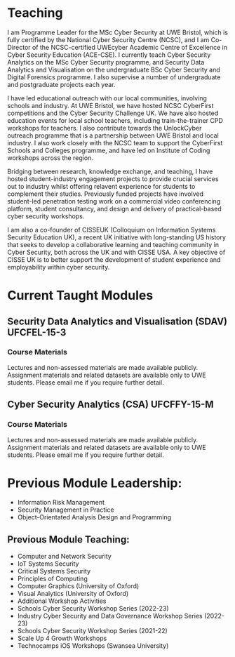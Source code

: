 # Teaching

I am Programme Leader for the MSc Cyber Security at UWE Bristol, which is fully certified by the National Cyber Security Centre (NCSC), and I am Co-Director of the NCSC-certified UWEcyber Academic Centre of Excellence in Cyber Security Education (ACE-CSE). I currently teach Cyber Security Analytics on the MSc Cyber Security programme, and Security Data Analytics and Visualisation on the undergraduate BSc Cyber Security and Digital Forensics programme. I also supervise a number of undergraduate and postgraduate projects each year.

I have led educational outreach with our local communities, involving schools and industry. At UWE Bristol, we have hosted NCSC CyberFirst competitions and the Cyber Security Challenge UK. We have also hosted education events for local school teachers, including train-the-trainer CPD workshops for teachers. I also contribute towards the UnlockCyber outreach programme that is a partnership between UWE Bristol and local industry. I also work closely with the NCSC team to support the CyberFirst Schools and Colleges programme, and have led on Institute of Coding workshops across the region.

Bridging between research, knowledge exchange, and teaching, I have hosted student-industry engagement projects to provide crucial services out to industry whilst offering relavent experience for students to complement their studies. Previously funded projects have involved student-led penetration testing work on a commercial video conferencing platform, student consultancy, and design and delivery of practical-based cyber security workshops. 

I am also a co-founder of CISSEUK (Colloquium on Information Systems Security Education UK), a recent UK initiative with long-standing US history that seeks to develop a collaborative learning and teaching community in Cyber Security, both across the UK and with CISSE USA. A key objective of CISSE UK is to better support the development of student experience and employability within cyber security.

# Current Taught Modules

## Security Data Analytics and Visualisation (SDAV) UFCFEL-15-3

### Course Materials

Lectures and non-assessed materials are made available publicly. Assignment materials and related datasets are available only to UWE students. Please email me if you require further detail.


## Cyber Security Analytics (CSA) UFCFFY-15-M

### Course Materials

Lectures and non-assessed materials are made available publicly. Assignment materials and related datasets are available only to UWE students. Please email me if you require further detail.

# Previous Module Leadership:

* Information Risk Management
* Security Management in Practice
* Object-Orientated Analysis Design and Programming

## Previous Module Teaching:
* Computer and Network Security
* IoT Systems Security
* Critical Systems Security
* Principles of Computing
* Computer Graphics (University of Oxford)
* Visual Analytics (University of Oxford)
* Additional Workshop Activities
* Schools Cyber Security Workshop Series (2022-23)
* Industry Cyber Security and Data Governance Workshop Series (2022-23)
* Schools Cyber Security Workshop Series (2021-22)
* Scale Up 4 Growth Workshops
* Technocamps iOS Workshops (Swansea University)
